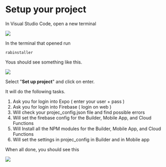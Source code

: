 # Setup your project

In Visual Studio Code, open a new terminal

![](https://support-hub--assets.s3.eu-west-2.amazonaws.com/assets/74/images/DrSCmct6WwDGgBcXwjT8VZnen6OVJrOPLU5Rd2At.png)

In the terminal that opened run

```text
rabinstaller
```

Yous should see something like this.

![](https://support-hub--assets.s3.eu-west-2.amazonaws.com/assets/74/images/t4smF6qzOeisx4cHdjjRsXiVDL5TGvFiGzmRxYQq.png)

Select "**Set up project**" and click on enter.

It will do the following tasks. 

1. Ask you for login into Expo \( enter your user + pass \)
2. Ask you for login into Firebase \( login on web \)
3. Will check your projec\_config.json file and find possible errors
4. Will set the firebase config for the Builder, Mobile App, and Cloud Functions
5. Will Install all the NPM modules for the Builder, Mobile App, and Cloud Functions
6. Will set the settings in projec\_config in Builder and in Mobile app

When all done, you should see this

![](https://support-hub--assets.s3.eu-west-2.amazonaws.com/assets/74/images/q2ogqXA1DqM3vQdzLRSDst1OvfcJFUrAm6tuiwio.png)

